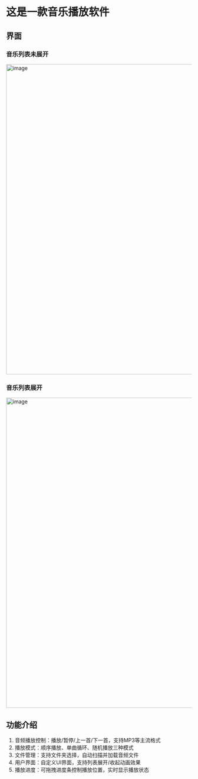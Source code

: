 # 这是一款音乐播放软件
## 界面
### 音乐列表未展开
<img width="1204" height="839" alt="image" src="https://github.com/user-attachments/assets/a844a6df-f33f-4431-9af3-748f8fd9b9ec" />

### 音乐列表展开
<img width="1204" height="839" alt="image" src="https://github.com/user-attachments/assets/42e4b058-b464-4982-952f-46a6f17bd6e5" />

## 功能介绍
1. 音频播放控制：播放/暂停/上一首/下一首，支持MP3等主流格式
2. 播放模式：顺序播放、单曲循环、随机播放三种模式
3. 文件管理：支持文件夹选择，自动扫描并加载音频文件
4. 用户界面：自定义UI界面，支持列表展开/收起动画效果
5. 播放进度：可拖拽进度条控制播放位置，实时显示播放状态
